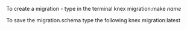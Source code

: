To create a migration - type in the terminal
knex migration:make *name*

To save the migration.schema type the following
knex migration:latest